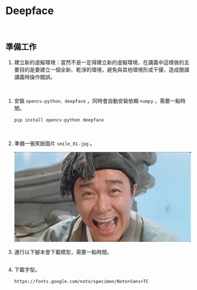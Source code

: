 # Deepface

<br>

## 準備工作

1. 建立新的虛擬環境：當然不是一定得建立新的虛擬環境，在講義中這樣做的主要目的是要建立一個全新、乾淨的環境，避免與其他環境形成干擾，造成閱讀講義時操作錯誤。

<br>

1. 安裝 `opencv-python、deepface` ，同時會自動安裝依賴 `numpy` ，需要一點時間。

    ```bash
    pip install opencv-python deepface
    ```

<br>

2. 準備一張笑臉圖片 `smile_01.jpg` 。

    ![](images/img_01.png)

3. 運行以下腳本會下載模型，需要一點時間。

```python

```

4. 下載字型。

    ```html
    https://fonts.google.com/noto/specimen/Noto+Sans+TC
    ```